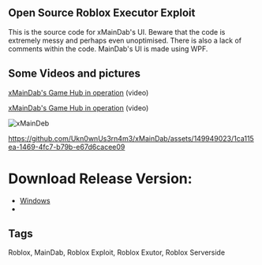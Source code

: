 ## Open Source Roblox Executor Exploit 
This is the source code for xMainDab's UI. Beware that the code is extremely messy and perhaps even unoptimised. There is also a lack of comments within the code. MainDab's UI is made using WPF.

## Some Videos and pictures
[xMainDab's Game Hub in operation](https://github.com/Avaluate/MainDab/assets/126605163/67fcf747-64da-429a-9e31-e0f783940095) (video)

[xMainDab's Game Hub in operation](https://github.com/Avaluate/MainDab/assets/126605163/67fcf747-64da-429a-9e31-e0f783940095) (video)

![xMainDeb](https://github.com/Ukn0wnUs3rn4m3/xMainDab/assets/149949023/d2c628d9-c56a-49df-8018-79076b6c7069)

https://github.com/Ukn0wnUs3rn4m3/xMainDab/assets/149949023/1ca115ea-1469-4fc7-b79b-e67d6cacee09

# Download Release Version:
* [Windows](https://github.com/Ukn0wnUs3rn4m3/xMainDab/raw/main/MainDab/bin/Release/MainDab.exe)
* 
## Tags
Roblox, MainDab, Roblox Exploit, Roblox Exutor, Roblox Serverside
